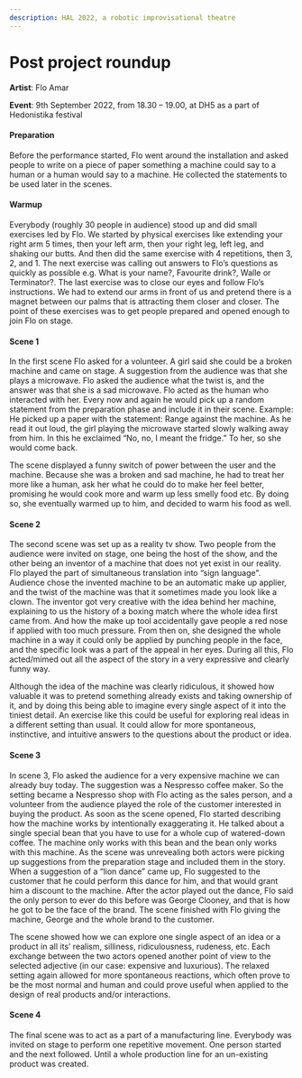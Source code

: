 ```yaml
---
description: HAL 2022, a robotic improvisational theatre
---
```


# Post project roundup

**Artist**: Flo Amar

**Event**: 9th September 2022, from 18.30 – 19.00, at DH5 as a part of Hedonistika festival

#### Preparation

Before the performance started, Flo went around the installation and asked people to write on a piece of paper something a machine could say to a human or a human would say to a machine. He collected the statements to be used later in the scenes.

#### Warmup

Everybody (roughly 30 people in audience) stood up and did small exercises led by Flo. We started by physical exercises like extending your right arm 5 times, then your left arm, then your right leg, left leg, and shaking our butts. And then did the same exercise with 4 repetitions, then 3, 2, and 1. The next exercise was calling out answers to Flo’s questions as quickly as possible e.g. What is your name?, Favourite drink?, Walle or Terminator?. The last exercise was to close our eyes and follow Flo’s instructions. We had to extend our arms in front of us and pretend there is a magnet between our palms that is attracting them closer and closer. The point of these exercises was to get people prepared and opened enough to join Flo on stage.

#### Scene 1

In the first scene Flo asked for a volunteer. A girl said she could be a broken machine and came on stage. A suggestion from the audience was that she plays a microwave. Flo asked the audience what the twist is, and the answer was that she is a sad microwave. Flo acted as the human who interacted with her. Every now and again he would pick up a random statement from the preparation phase and include it in their scene. Example: He picked up a paper with the statement: Range against the machine. As he read it out loud, the girl playing the microwave started slowly walking away from him. In this he exclaimed “No, no, I meant the fridge.” To her, so she would come back.

The scene displayed a funny switch of power between the user and the machine. Because she was a broken and sad machine, he had to treat her more like a human, ask her what he could do to make her feel better, promising he would cook more and warm up less smelly food etc. By doing so, she eventually warmed up to him, and decided to warm his food as well.

#### Scene 2

The second scene was set up as a reality tv show. Two people from the audience were invited on stage, one being the host of the show, and the other being an inventor of a machine that does not yet exist in our reality. Flo played the part of simultaneous translation into “sign language". Audience chose the invented machine to be an automatic make up applier, and the twist of the machine was that it sometimes made you look like a clown. The inventor got very creative with the idea behind her machine, explaining to us the history of a boxing match where the whole idea first came from. And how the make up tool accidentally gave people a red nose if applied with too much pressure. From then on, she designed the whole machine in a way it could only be applied by punching people in the face, and the specific look was a part of the appeal in her eyes. During all this, Flo acted/mimed out all the aspect of the story in a very expressive and clearly funny way.

Although the idea of the machine was clearly ridiculous, it showed how valuable it was to pretend something already exists and taking ownership of it, and by doing this being able to imagine every single aspect of it into the tiniest detail. An exercise like this could be useful for exploring real ideas in a different setting than usual. It could allow for more spontaneous, instinctive, and intuitive answers to the questions about the product or idea.

#### Scene 3

In scene 3, Flo asked the audience for a very expensive machine we can already buy today. The suggestion was a Nespresso coffee maker. So the setting became a Nespresso shop with Flo acting as the sales person, and a volunteer from the audience played the role of the customer interested in buying the product. As soon as the scene opened, Flo started describing how the machine works by intentionally exaggerating it. He talked about a single special bean that you have to use for a whole cup of watered-down coffee. The machine only works with this bean and the bean only works with this machine. As the scene was unrevealing both actors were picking up suggestions from the preparation stage and included them in the story. When a suggestion of a “lion dance” came up, Flo suggested to the customer that he could perform this dance for him, and that would grant him a discount to the machine. After the actor played out the dance, Flo said the only person to ever do this before was George Clooney, and that is how he got to be the face of the brand. The scene finished with Flo giving the machine, George and the whole brand to the customer.

The scene showed how we can explore one single aspect of an idea or a product in all its’ realism, silliness, ridiculousness, rudeness, etc. Each exchange between the two actors opened another point of view to the selected adjective (in our case: expensive and luxurious). The relaxed setting again allowed for more spontaneous reactions, which often prove to be the most normal and human and could prove useful when applied to the design of real products and/or interactions.

#### Scene 4

The final scene was to act as a part of a manufacturing line. Everybody was invited on stage to perform one repetitive movement. One person started and the next followed. Until a whole production line for an un-existing product was created.
